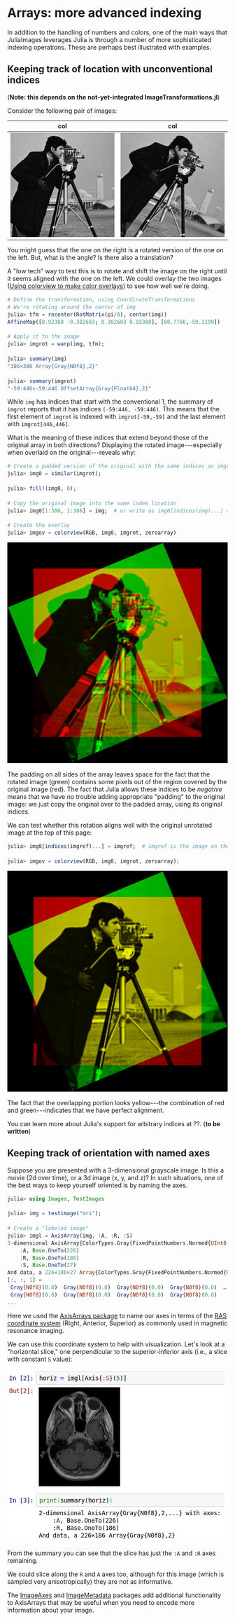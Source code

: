 # Arrays: more advanced indexing

In addition to the handling of numbers and colors, one of the main
ways that JuliaImages leverages Julia is through a number of more
sophisticated indexing operations. These are perhaps best illustrated
with examples.

## Keeping track of location with unconventional indices

(**Note: this depends on the not-yet-integrated ImageTransformations.jl**)

Consider the following pair of images:

| col | col |
|:---:|:---:|
| ![cameraman](assets/indexing/cm.png) | ![cameraman](assets/indexing/cmrot.png) |

You might guess that the one on the right is a rotated version of the
one on the left. But, what is the angle? Is there also a translation?

A "low tech" way to test this is to rotate and shift the image on
the right until it seems aligned with the one on the left. We could
overlay the two images
([Using colorview to make color overlays](@ref)) to see how well we're
doing.

```julia
# Define the transformation, using CoordinateTransformations
# We're rotating around the center of img
julia> tfm = recenter(RotMatrix(pi/8), center(img))
AffineMap([0.92388 -0.382683; 0.382683 0.92388], [88.7786,-59.3199])

# Apply it to the image
julia> imgrot = warp(img, tfm);

julia> summary(img)
"386×386 Array{Gray{N0f8},2}"

julia> summary(imgrot)
"-59:446×-59:446 OffsetArray{Gray{Float64},2}"
```

While `img` has indices that start with the conventional 1, the
summary of `imgrot` reports that it has indices `(-59:446, -59:446)`.
This means that the first element of `imgrot` is indexed with
`imgrot[-59,-59]` and the last element with `imgrot[446,446]`.

What is the meaning of these indices that extend beyond those of the
original array in both directions? Displaying the rotated
image---especially when overlaid on the original---reveals why:

```julia
# Create a padded version of the original with the same indices as imgrot
julia> img0 = similar(imgrot);

julia> fill!(img0, 0);

# Copy the original image into the same index location
julia> img0[1:386, 1:386] = img;  # or write as img0[indices(img)...] = img

# Create the overlay
julia> imgov = colorview(RGB, img0, imgrot, zeroarray)
```

![rot_overlay](assets/indexing/rot_overlay.png)

The padding on all sides of the array leaves space for the fact that
the rotated image (green) contains some pixels out of the region
covered by the original image (red).  The fact that Julia allows these
indices to be *negative* means that we have no trouble adding
appropriate "padding" to the original image: we just copy the
original over to the padded array, using its original indices.

We can test whether this rotation aligns well with the original
unrotated image at the top of this page:

```julia
julia> img0[indices(imgref)...] = imgref;  # imgref is the image on the left, top of page

julia> imgov = colorview(RGB, img0, imgrot, zeroarray);
```

![ref_overlay](assets/indexing/ref_overlay.png)

The fact that the overlapping portion looks yellow---the combination
of red and green---indicates that we have perfect alignment.

You can learn more about Julia's support for arbitrary indices at ??. (**to be written**)

## Keeping track of orientation with named axes

Suppose you are presented with a 3-dimensional grayscale image. Is this a movie (2d over time), or a 3d image (x, y, and z)? In such situations, one of the best ways to keep yourself oriented is by naming the axes.

```julia
julia> using Images, TestImages

julia> img = testimage("mri");

# Create a "labeled image"
julia> imgl = AxisArray(img, :A, :R, :S)
3-dimensional AxisArray{ColorTypes.Gray{FixedPointNumbers.Normed{UInt8,8}},3,...} with axes:
    :A, Base.OneTo(226)
    :R, Base.OneTo(186)
    :S, Base.OneTo(27)
And data, a 226×186×27 Array{ColorTypes.Gray{FixedPointNumbers.Normed{UInt8,8}},3}:
[:, :, 1] =
 Gray{N0f8}(0.0)  Gray{N0f8}(0.0)  Gray{N0f8}(0.0)  Gray{N0f8}(0.0)  …  Gray{N0f8}(0.0)  Gray{N0f8}(0.0)  Gray{N0f8}(0.0)  Gray{N0f8}(0.0)
 Gray{N0f8}(0.0)  Gray{N0f8}(0.0)  Gray{N0f8}(0.0)  Gray{N0f8}(0.0)     Gray{N0f8}(0.0)  Gray{N0f8}(0.0)  Gray{N0f8}(0.0)  Gray{N0f8}(0.0)
...
```

Here we used the [AxisArrays package](https://github.com/JuliaArrays/AxisArrays.jl) to name our axes in terms of the [RAS coordinate system](http://www.grahamwideman.com/gw/brain/orientation/orientterms.htm) (Right, Anterior, Superior) as commonly used in magnetic resonance imaging.

We can use this coordinate system to help with visualization. Let's look at a "horizontal slice," one perpendicular to the superior-inferior axis (i.e., a slice with constant `S` value):

![Sslice](assets/indexing/mri_s_slice.png)

From the summary you can see that the slice has just the `:A` and `:R` axes remaining.

We could slice along the `R` and `A` axes too, although for this image (which is sampled very anisotropically) they are not as informative.

The [ImageAxes](https://github.com/JuliaImages/ImageAxes.jl) and
[ImageMetadata](https://github.com/JuliaImages/ImageMetadata.jl)
packages add additional functionality to AxisArrays that may be useful
when you need to encode more information about your image.
